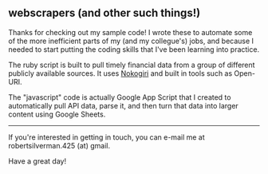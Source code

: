 ## webscrapers (and other such things!)

Thanks for checking out my sample code! I wrote these to automate some of the more inefficient parts of my (and my collegue's) jobs, and because I needed to start putting the coding skills that I've been learning into practice.

The ruby script is built to pull timely financial data from a group of different publicly available sources. It uses [Nokogiri](https://nokogiri.org/) and built in tools such as Open-URI.

The "javascript" code is actually Google App Script that I created to automatically pull API data, parse it, and then turn that data into larger content using Google Sheets.

***

If you're interested in getting in touch, you can e-mail me at robertsilverman.425 (at) gmail.

Have a great day!
